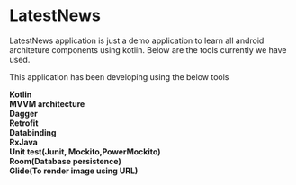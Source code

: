 # LatestNews

LatestNews application is just a demo application to learn all android architeture components using kotlin.
Below are the tools currently we have used.

This application has been developing using the below tools

<b> Kotlin</b></br>
<b> MVVM architecture</br>
<b> Dagger</br>
<b> Retrofit</br>
<b> Databinding</br>
<b> RxJava</br>
<b> Unit test(Junit, Mockito,PowerMockito)</br>
<b> Room(Database persistence)</br>
<b> Glide(To render image using URL)</br>
